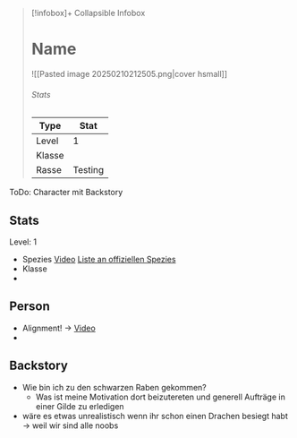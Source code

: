 > [!infobox]+ Collapsible Infobox
> # Name
> ![[Pasted image 20250210212505.png|cover hsmall]]
> ###### Stats
> | Type | Stat |
> | ---- | ---- |
> | Level | 1 |
> |Klasse| |
> | Rasse | Testing |


ToDo:
Character mit Backstory

## Stats
Level: 1
- Spezies [Video]() [Liste an offiziellen Spezies](https://www.dndbeyond.com/races?srsltid=AfmBOop072omGVpk8d_m4TCHXdIQo1oh7iMX2gdDmehSUUxamnhLenFp)
- Klasse 
- 

## Person
- Alignment! -> [Video](https://youtu.be/msNt-fJvxE4?si=tg_xm111cy_Ysb4B)
- 
## Backstory
- Wie bin ich zu den schwarzen Raben gekommen?
	- Was ist meine Motivation dort beizutereten und generell Aufträge in einer Gilde zu erledigen 
- wäre es etwas unrealistisch wenn ihr schon einen Drachen besiegt habt -> weil wir sind alle noobs

